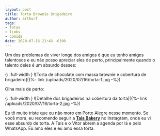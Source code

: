 ```yaml
---
layout: post
title: Torta Brownie Brigadeiro
author: arthurf
tags:
- fotos
- links
- comida
date: 2020-07-16 21:48 -0300
---
```

Um dos problemas de viver longe dos amigos é que eu tenho amigos talentosos e eu não posso apreciar eles de perto, principalmente quando o talento deles é um absurdo desses:

{: .full-width }
![Torta de chocolate com massa brownie e cobertura de brigadeiro]({%- link /uploads/2020/07/16/torta-1.jpg -%})

Olha mais de perto:

{: .full-width }
![Detalhe dos brigadeiros na cobertura da torta]({%- link /uploads/2020/07/16/torta-2.jpg -%})

Eu tô muito triste que eu não moro em Porto Alegre nesse momento. Se você mora, eu recomendo seguir a [**Tais Bakery**](https://www.instagram.com/tais.bakery/) no Instagram, onde eu vi esse absurdo de torta. A Taís e o Vitor abrem a agenda por lá e pelo WhatsApp. Eu amo eles e eu amo essa torta.
